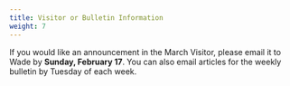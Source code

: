 ```yaml
---
title: Visitor or Bulletin Information
weight: 7
---
```


If you would like an announcement in the March Visitor, please email it to  Wade by **Sunday, February 17**. You can also email articles for the weekly bulletin by Tuesday of each week.